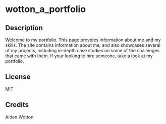 # wotton_a_portfolio

## Description
Welcome to my portfolio. This page provides information about me and my skills. The site contains information about me, and also showcases several of my projects, including in-depth case studies on some of the challenges that came with them. If your looking to hire someone, take a look at my portfolio.

## License
MIT 

## Credits
Aiden Wotton